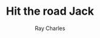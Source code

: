 ---
layout: "layouts/playing.html"
tags: "scores"
title: "Hit the road Jack"
author: "Ray Charles"
style: "jazz"
mei_file: "./Hit_the_road_Jack.mei"
---